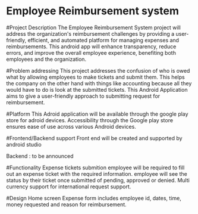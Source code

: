 # Employee Reimbursement system

#Project Description 
The Employee Reimbursement System project will address the organization's reimbursement challenges by providing a user-friendly, efficient, and automated platform for managing expenses and reimbursements. This android app will enhance transparency, reduce errors, and improve the overall employee experience, benefiting both employees and the organization.

#Problem addressing 
This project addresses the confusion of who is owed what by allowing employees to make tickets and submit them. This helps the company on the other hand with things like accounting because all they would have to do is look at the submitted tickets. This Android Application aims to give a user-friendly approach to submitting request for reimbursement. 

#Platform 
This Adroid application will be available through the google play store for adroid devices. Accessibility through the Google play store ensures ease of use across various Android devices. 

#Frontend/Backend support
Front end will be created and supported by android studio

Backend : to be announced 

#Functionality
Expense tickets submition
employee will be required to fill out an expense ticket with the required information. 
employee will see the status by their ticket once submitted of pending, approved or denied.
Multi currency support for international request support.

#Design 
Home screen 
Expense form includes employee id, dates, time, money requested and reason for reimbursement. 



